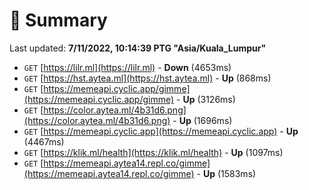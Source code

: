 # 📖 Summary
Last updated: **7/11/2022, 10:14:39 PTG "Asia/Kuala_Lumpur"**

- `GET` [https://lilr.ml](https://lilr.ml) - **Down** (4653ms)
- `GET` [https://hst.aytea.ml](https://hst.aytea.ml) - **Up** (868ms)
- `GET` [https://memeapi.cyclic.app/gimme](https://memeapi.cyclic.app/gimme) - **Up** (3126ms)
- `GET` [https://color.aytea.ml/4b31d6.png](https://color.aytea.ml/4b31d6.png) - **Up** (1696ms)
- `GET` [https://memeapi.cyclic.app](https://memeapi.cyclic.app) - **Up** (4467ms)
- `GET` [https://klik.ml/health](https://klik.ml/health) - **Up** (1097ms)
- `GET` [https://memeapi.aytea14.repl.co/gimme](https://memeapi.aytea14.repl.co/gimme) - **Up** (1583ms)
